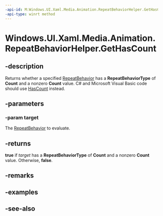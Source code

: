 ```yaml
---
-api-id: M:Windows.UI.Xaml.Media.Animation.RepeatBehaviorHelper.GetHasCount(Windows.UI.Xaml.Media.Animation.RepeatBehavior)
-api-type: winrt method
---
```


<!-- Method syntax
public bool GetHasCount(Windows.UI.Xaml.Media.Animation.RepeatBehavior target)
-->

# Windows.UI.Xaml.Media.Animation.RepeatBehaviorHelper.GetHasCount

## -description
Returns whether a specified [RepeatBehavior](repeatbehavior.md) has a **RepeatBehaviorType** of **Count** and a nonzero **Count** value. C# and Microsoft Visual Basic code should use [HasCount](/dotnet/api/windows.ui.xaml.media.animation.repeatbehavior.hascount) instead.



## -parameters
### -param target
The [RepeatBehavior](repeatbehavior.md) to evaluate.

## -returns
**true** if *target* has a **RepeatBehaviorType** of **Count** and a nonzero **Count** value. Otherwise, **false**.

## -remarks

## -examples

## -see-also
